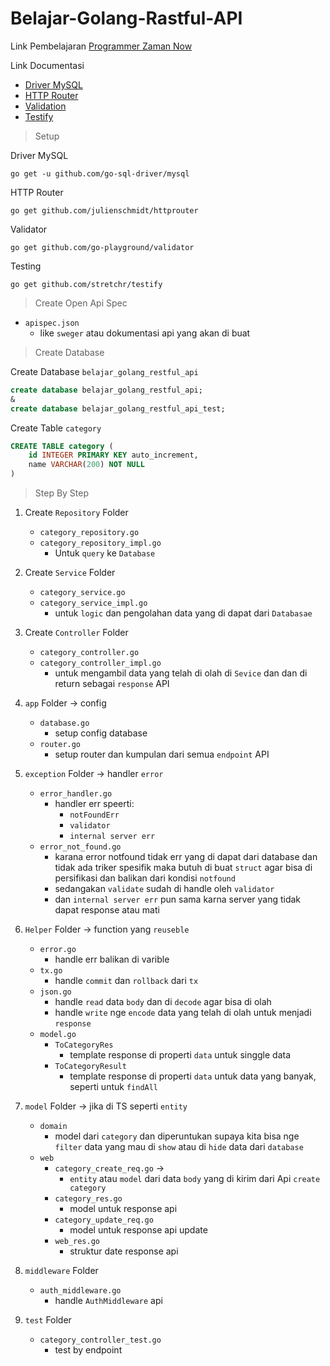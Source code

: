 # Belajar-Golang-Rastful-API

Link Pembelajaran <a href="https://www.youtube.com/watch?v=bJ2ZFt9D0uI&list=PL-CtdCApEFH-0i9dzMzLw6FKVrFWv3QvQ&index=14&ab_channel=ProgrammerZamanNow">Programmer Zaman Now</a>

Link Documentasi

- <a href="https://github.com/go-sql-driver/mysql">Driver MySQL</a>
- <a href="https://github.com/julienschmidt/httprouter">HTTP Router</a>
- <a href="https://github.com/go-playground/validator">Validation</a>
- <a href="https://github.com/stretchr/testify">Testify</a>

> Setup

Driver MySQL

```golang
go get -u github.com/go-sql-driver/mysql
```

HTTP Router

```golang
go get github.com/julienschmidt/httprouter
```

Validator

```golang
go get github.com/go-playground/validator
```

Testing

```golang
go get github.com/stretchr/testify
```

> Create Open Api Spec

- `apispec.json`
  - like `sweger` atau dokumentasi api yang akan di buat

> Create Database

Create Database `belajar_golang_restful_api`

```sql
create database belajar_golang_restful_api;
&
create database belajar_golang_restful_api_test;
```

Create Table `category`

```sql
CREATE TABLE category (
	id INTEGER PRIMARY KEY auto_increment,
	name VARCHAR(200) NOT NULL
)
```

> Step By Step

1. Create `Repository` Folder

   - `category_repository.go`
   - `category_repository_impl.go`
     - Untuk `query` ke `Database`

2. Create `Service` Folder

   - `category_service.go`
   - `category_service_impl.go`
     - untuk `logic` dan pengolahan data yang di dapat dari `Databasae`

3. Create `Controller` Folder

   - `category_controller.go`
   - `category_controller_impl.go`
     - untuk mengambil data yang telah di olah di `Sevice` dan dan di return sebagai `response` API

4. `app` Folder -> config

   - `database.go`
     - setup config database
   - `router.go`
     - setup router dan kumpulan dari semua `endpoint` API

5. `exception` Folder -> handler `error`

   - `error_handler.go`
     - handler err speerti:
       - `notFoundErr`
       - `validator`
       - `internal server err`
   - `error_not_found.go`
     - karana error notfound tidak err yang di dapat dari database dan tidak ada triker spesifik maka butuh di buat `struct` agar bisa di persifikasi dan balikan dari kondisi `notfound`
     - sedangakan `validate` sudah di handle oleh `validator`
     - dan `internal server err` pun sama karna server yang tidak dapat response atau mati

6. `Helper` Folder -> function yang `reuseble`

   - `error.go`
     - handle err balikan di varible
   - `tx.go`
     - handle `commit` dan `rollback` dari `tx`
   - `json.go`
     - handle `read` data `body` dan di `decode` agar bisa di olah
     - handle `write` nge `encode` data yang telah di olah untuk menjadi `response`
   - `model.go`
     - `ToCategoryRes`
       - template response di properti `data` untuk singgle data
     - `ToCategoryResult`
       - template response di properti `data` untuk data yang banyak, seperti untuk `findAll`

7. `model` Folder -> jika di TS seperti `entity`

   - `domain`
     - model dari `category` dan diperuntukan supaya kita bisa nge `filter` data yang mau di `show` atau di `hide` data dari `database`
   - `web`
     - `category_create_req.go` ->
       - `entity` atau `model` dari data `body` yang di kirim dari Api `create category`
     - `category_res.go`
       - model untuk response api
     - `category_update_req.go`
       - model untuk response api update
     - `web_res.go`
       - struktur date response api

8. `middleware` Folder

   - `auth_middleware.go`
     - handle `AuthMiddleware` api

9. `test` Folder
   - `category_controller_test.go`
     - test by endpoint
